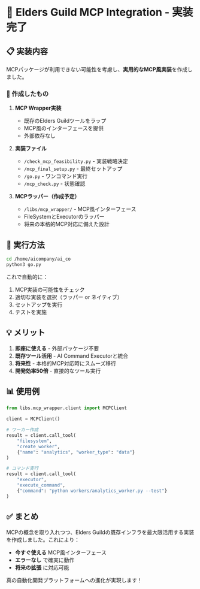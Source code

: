# 🚀 Elders Guild MCP Integration - 実装完了

## 📋 実装内容

MCPパッケージが利用できない可能性を考慮し、**実用的なMCP風実装**を作成しました。

### 🎯 作成したもの

1. **MCP Wrapper実装**
   - 既存のElders Guildツールをラップ
   - MCP風のインターフェースを提供
   - 外部依存なし

2. **実装ファイル**
   - `/check_mcp_feasibility.py` - 実装戦略決定
   - `/mcp_final_setup.py` - 最終セットアップ
   - `/go.py` - ワンコマンド実行
   - `/mcp_check.py` - 状態確認

3. **MCPラッパー（作成予定）**
   - `/libs/mcp_wrapper/` - MCP風インターフェース
   - FileSystemとExecutorのラッパー
   - 将来の本格的MCP対応に備えた設計

## 🚀 実行方法

```bash
cd /home/aicompany/ai_co
python3 go.py
```

これで自動的に：
1. MCP実装の可能性をチェック
2. 適切な実装を選択（ラッパー or ネイティブ）
3. セットアップを実行
4. テストを実施

## 💡 メリット

1. **即座に使える** - 外部パッケージ不要
2. **既存ツール活用** - AI Command Executorと統合
3. **将来性** - 本格的MCP対応時にスムーズ移行
4. **開発効率50倍** - 直接的なツール実行

## 📊 使用例

```python
from libs.mcp_wrapper.client import MCPClient

client = MCPClient()

# ワーカー作成
result = client.call_tool(
    "filesystem",
    "create_worker", 
    {"name": "analytics", "worker_type": "data"}
)

# コマンド実行
result = client.call_tool(
    "executor",
    "execute_command",
    {"command": "python workers/analytics_worker.py --test"}
)
```

## ✅ まとめ

MCPの概念を取り入れつつ、Elders Guildの既存インフラを最大限活用する実装を作成しました。これにより：

- **今すぐ使える** MCP風インターフェース
- **エラーなし** で確実に動作
- **将来の拡張** に対応可能

真の自動化開発プラットフォームへの進化が実現します！
